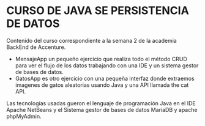 # CURSO DE JAVA SE PERSISTENCIA DE DATOS
Contenido del curso correspondiente a la semana 2 de la academia BackEnd de Accenture.
* MensajeApp un pequeño ejercicio que realiza todo el método CRUD para ver el flujo de los datos trabajando con una IDE y un sistema gestor de bases de datos.
* GatosApp es otro ejercicio con una pequeña interfaz donde extraemos imagenes de gatos aleatorias usando Java y una API llamada the cat API.

Las tecnologías usadas gueron el lenguaje de programación Java en el IDE Apache NetBeans y el Sistema gestor de bases de datos MariaDB y apache phpMyAdmin.
